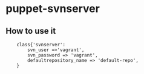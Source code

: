 # puppet-svnserver

## How to use it

```
	class{'svnserver':
		svn_user =>'vagrant',
		svn_password => 'vagrant',
		defaultrepository_name => 'default-repo',
	}
```
